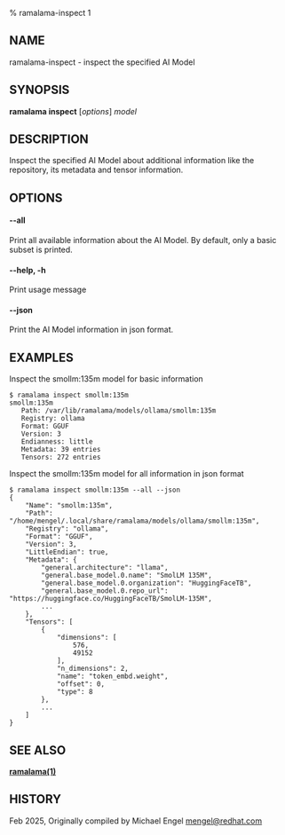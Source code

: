 % ramalama-inspect 1

## NAME
ramalama\-inspect - inspect the specified AI Model

## SYNOPSIS
**ramalama inspect** [*options*] *model*

## DESCRIPTION
Inspect the specified AI Model about additional information
like the repository, its metadata and tensor information.

## OPTIONS

#### **--all**
Print all available information about the AI Model.
By default, only a basic subset is printed.

#### **--help**, **-h**
Print usage message

#### **--json**
Print the AI Model information in json format.

## EXAMPLES

Inspect the smollm:135m model for basic information
```
$ ramalama inspect smollm:135m
smollm:135m
   Path: /var/lib/ramalama/models/ollama/smollm:135m
   Registry: ollama
   Format: GGUF
   Version: 3
   Endianness: little
   Metadata: 39 entries
   Tensors: 272 entries
```

Inspect the smollm:135m model for all information in json format
```
$ ramalama inspect smollm:135m --all --json
{
    "Name": "smollm:135m",
    "Path": "/home/mengel/.local/share/ramalama/models/ollama/smollm:135m",
    "Registry": "ollama",
    "Format": "GGUF",
    "Version": 3,
    "LittleEndian": true,
    "Metadata": {
        "general.architecture": "llama",
        "general.base_model.0.name": "SmolLM 135M",
        "general.base_model.0.organization": "HuggingFaceTB",
        "general.base_model.0.repo_url": "https://huggingface.co/HuggingFaceTB/SmolLM-135M",
        ...
    },
    "Tensors": [
        {
            "dimensions": [
                576,
                49152
            ],
            "n_dimensions": 2,
            "name": "token_embd.weight",
            "offset": 0,
            "type": 8
        },
        ...
    ]
}
```

## SEE ALSO
**[ramalama(1)](ramalama.1.md)**

## HISTORY
Feb 2025, Originally compiled by Michael Engel <mengel@redhat.com>
